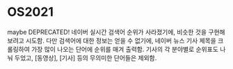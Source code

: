# OS2021
maybe DEPRECATED!
네이버 실시간 검색어 순위가 사라졌기에, 비슷한 것을 구현해 보려고 시도함.
다만 검색어에 대한 정보는 얻을 수 없기에, 네이버 뉴스 기사 제목을 크롤링하여 가장 많이 나오는 단어에 순위를 매겨 출력함.
기사의 각 분야별로 순위표도 나눠 두었고, [동영상], [기사] 등의 무의미한 단어들은 제외함.
